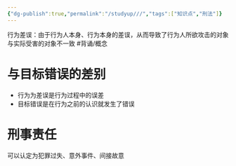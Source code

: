 ```yaml
---
{"dg-publish":true,"permalink":"/studyup///","tags":["知识点","刑法"]}
---
```


行为差误：由于行为人本身、行为本身的差误，从而导致了行为人所欲攻击的对象与实际受害的对象不一致 #背诵/概念 
# 与目标错误的差别
- 行为为差误是行为过程中的误差
- 目标错误是在行为之前的认识就发生了错误
# 刑事责任
可以认定为犯罪过失、意外事件、间接故意